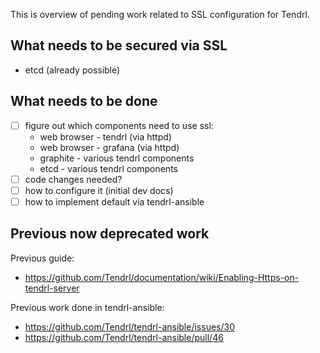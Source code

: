 This is overview of pending work related to SSL configuration for Tendrl.

## What needs to be secured via SSL

* etcd (already possible)

## What needs to be done

* [ ] figure out which components need to use ssl:
   - web browser - tendrl (via httpd)
   - web browser - grafana (via httpd)
   - graphite - various tendrl components
   - etcd - various tendrl components
* [ ] code changes needed?
* [ ] how to configure it (initial dev docs)
* [ ] how to implement default via tendrl-ansible

## Previous now deprecated work

Previous guide:

* https://github.com/Tendrl/documentation/wiki/Enabling-Https-on-tendrl-server

Previous work done in tendrl-ansible:

* https://github.com/Tendrl/tendrl-ansible/issues/30
* https://github.com/Tendrl/tendrl-ansible/pull/46

